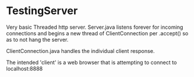 # TestingServer
Very basic Threaded http server.
Server.java listens forever for incoming connections and begins a new thread of ClientConnection per .accept() so as to not hang the server.

ClientConnection.java handles the individual client response.

The intended 'client' is a web browser that is attempting to connect to localhost:8888

